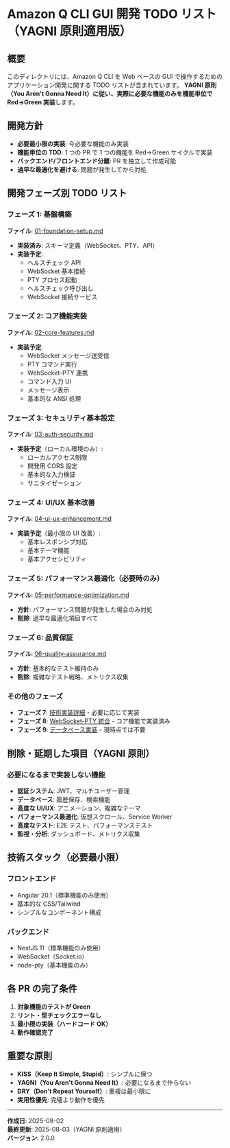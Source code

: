 # Amazon Q CLI GUI 開発 TODO リスト（YAGNI 原則適用版）

## 概要

このディレクトリには、Amazon Q CLI を Web ベースの GUI で操作するためのアプリケーション開発に関する TODO リストが含まれています。
**YAGNI 原則（You Aren't Gonna Need It）**に従い、実際に必要な機能のみを**機能単位で Red→Green 実装**します。

## 開発方針

- **必要最小限の実装**: 今必要な機能のみ実装
- **機能単位の TDD**: 1 つの PR で 1 つの機能を Red→Green サイクルで実装
- **バックエンド/フロントエンド分離**: PR を独立して作成可能
- **過早な最適化を避ける**: 問題が発生してから対処

## 開発フェーズ別 TODO リスト

### フェーズ 1: 基盤構築

**ファイル**: [01-foundation-setup.md](./01-foundation-setup.md)

- **実装済み**: スキーマ定義（WebSocket、PTY、API）
- **実装予定**:
  - ヘルスチェック API
  - WebSocket 基本接続
  - PTY プロセス起動
  - ヘルスチェック呼び出し
  - WebSocket 接続サービス

### フェーズ 2: コア機能実装

**ファイル**: [02-core-features.md](./02-core-features.md)

- **実装予定**:
  - WebSocket メッセージ送受信
  - PTY コマンド実行
  - WebSocket-PTY 連携
  - コマンド入力 UI
  - メッセージ表示
  - 基本的な ANSI 処理

### フェーズ 3: セキュリティ基本設定

**ファイル**: [03-auth-security.md](./03-auth-security.md)

- **実装予定**（ローカル環境のみ）:
  - ローカルアクセス制限
  - 開発用 CORS 設定
  - 基本的な入力検証
  - サニタイゼーション

### フェーズ 4: UI/UX 基本改善

**ファイル**: [04-ui-ux-enhancement.md](./04-ui-ux-enhancement.md)

- **実装予定**（最小限の UI 改善）:
  - 基本レスポンシブ対応
  - 基本テーマ機能
  - 基本アクセシビリティ

### フェーズ 5: パフォーマンス最適化（必要時のみ）

**ファイル**: [05-performance-optimization.md](./05-performance-optimization.md)

- **方針**: パフォーマンス問題が発生した場合のみ対処
- **削除**: 過早な最適化項目すべて

### フェーズ 6: 品質保証

**ファイル**: [06-quality-assurance.md](./06-quality-assurance.md)

- **方針**: 基本的なテスト維持のみ
- **削除**: 複雑なテスト戦略、メトリクス収集

### その他のフェーズ

- **フェーズ 7**: [技術実装詳細](./07-technical-implementation-details.md) - 必要に応じて実装
- **フェーズ 8**: [WebSocket-PTY 統合](./08-websocket-pty-integration.md) - コア機能で実装済み
- **フェーズ 9**: [データベース実装](./09-database-schema-implementation.md) - 現時点では不要

## 削除・延期した項目（YAGNI 原則）

### 必要になるまで実装しない機能

- **認証システム**: JWT、マルチユーザー管理
- **データベース**: 履歴保存、検索機能
- **高度な UI/UX**: アニメーション、複雑なテーマ
- **パフォーマンス最適化**: 仮想スクロール、Service Worker
- **高度なテスト**: E2E テスト、パフォーマンステスト
- **監視・分析**: ダッシュボード、メトリクス収集

## 技術スタック（必要最小限）

### フロントエンド

- Angular 20.1（標準機能のみ使用）
- 基本的な CSS/Tailwind
- シンプルなコンポーネント構成

### バックエンド

- NestJS 11（標準機能のみ使用）
- WebSocket（Socket.io）
- node-pty（基本機能のみ）

## 各 PR の完了条件

1. **対象機能のテストが Green**
2. **リント・型チェックエラーなし**
3. **最小限の実装（ハードコード OK）**
4. **動作確認完了**

## 重要な原則

- **KISS（Keep It Simple, Stupid）**: シンプルに保つ
- **YAGNI（You Aren't Gonna Need It）**: 必要になるまで作らない
- **DRY（Don't Repeat Yourself）**: 重複は最小限に
- **実用性優先**: 完璧より動作を優先

---

**作成日**: 2025-08-02  
**最終更新**: 2025-08-03（YAGNI 原則適用）  
**バージョン**: 2.0.0

